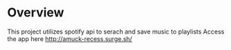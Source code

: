 # Overview
This project utilizes spotify api to serach and save music to playlists
Access the app here http://amuck-recess.surge.sh/



